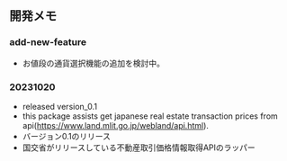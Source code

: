 ## 開発メモ


### add-new-feature

- お値段の通貨選択機能の追加を検討中。


### 20231020

- released version_0.1
- this package assists get japanese real estate transaction prices from api(https://www.land.mlit.go.jp/webland/api.html).
- バージョン0.1のリリース
- 国交省がリリースしている不動産取引価格情報取得APIのラッパー
    
